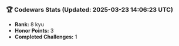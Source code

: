 ### 🏆 Codewars Stats (Updated: 2025-03-23 14:06:23 UTC)

- **Rank:** 8 kyu
- **Honor Points:** 3
- **Completed Challenges:** 1
